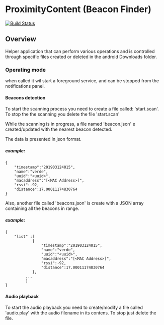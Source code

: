 # ProximityContent (Beacon Finder)
[![Build Status](https://travis-ci.com/sierleunam/ProximityContent.svg?branch=master)](https://travis-ci.com/sierleunam/ProximityContent)

## Overview
Helper application that can perform various operations and is controlled through specific files created or deleted in the android Downloads folder.

### Operating mode
when called it wil start a foreground service, and can be stopped from the notifications panel.

#### Beacons detection
To start the scanning process you need to create a file called: 'start.scan'.
To stop the the scanning you delete the file 'start.scan'

While the scanning is in progress, a file named 'beacon.json' e created/updated with the nearest beacon detected.

The data is presented in json format.
##### example:
	{
		"timestamp":"201903124015",
		"name":"verde",
		"uuid":"<uuid>",
		"macaddress":"[<MAC Address>]",
		"rssi":-92,
		"distance":17.00011174830764
	}
Also, another file called 'beacons.json' is create with a JSON array containing all the beacons in range.
##### example:
	{ 
		"list" :[
				{
					"timestamp":"201903124015",
					"name":"verde",
					"uuid":"<uuid>",
					"macaddress":"[<MAC Address>]",
					"rssi":-92,
					"distance":17.00011174830764
				},
			 ...
			 ]
	}


#### Audio playback
To start the audio playback you need to create/modify a file called 'audio.play' with the audio filename in its contens.
To stop just delete the file.
